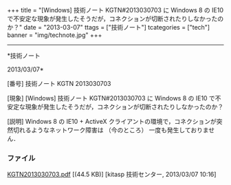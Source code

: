 ﻿+++
title = "[Windows] 技術ノート KGTN#2013030703 に Windows 8 の IE10 で不安定な現象が発生したそうだが，コネクションが切断されたりしなかったのか？"
date = "2013-03-07"
ttags = ["技術ノート"]
tcategories = ["tech"]
banner = "img/technote.jpg"
+++

-----------------------------------------------------------------------------------------------------------------------------

*技術ノート

2013/03/07*


[番号]
技術ノート KGTN 2013030703

[現象]
[Windows] 技術ノート KGTN#2013030703 に Windows 8 の IE10
で不安定な現象が発生したそうだが，コネクションが切断されたりしなかったのか？

[説明]
Windows 8 の IE10 + ActiveX
クライアントの環境で，コネクションが突然切れるようなネットワーク障害は
（今のところ） 一度も発生しておりません．


### ファイル

 
 


[KGTN2013030703.pdf](http://techreport.kitasp.net/attachments/download/1264/KGTN2013030703.pdf)
 [(44.5 KB)] [kitasp 技術センター, 2013/03/07
10:16]


 


 

